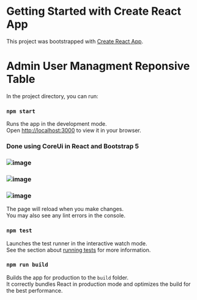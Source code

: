 # Getting Started with Create React App

This project was bootstrapped with [Create React App](https://github.com/facebook/create-react-app).


# Admin User Managment Reponsive Table

In the project directory, you can run:

### `npm start`

Runs the app in the development mode.\
Open [http://localhost:3000](http://localhost:3000) to view it in your browser.


### Done using CoreUi in React and Bootstrap 5

### ![image](https://user-images.githubusercontent.com/88231361/233997188-62a4cc3b-6fcc-49d5-a133-11917cf1a4f3.png)
### ![image](https://user-images.githubusercontent.com/88231361/228827649-861c5140-9a31-4d63-b4ee-2c3e27b9dc72.png)
### ![image](https://user-images.githubusercontent.com/88231361/233997886-5a0f178d-db56-4ede-9d67-edbba76898bd.png)



The page will reload when you make changes.\
You may also see any lint errors in the console.

### `npm test`

Launches the test runner in the interactive watch mode.\
See the section about [running tests](https://facebook.github.io/create-react-app/docs/running-tests) for more information.

### `npm run build`

Builds the app for production to the `build` folder.\
It correctly bundles React in production mode and optimizes the build for the best performance.

